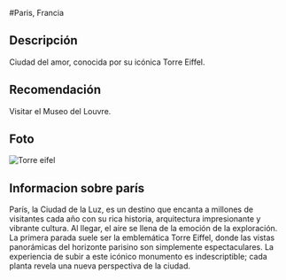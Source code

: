 #Paris, Francia

## Descripción
Ciudad del amor, conocida por su icónica Torre Eiffel.

## Recomendación
Visitar el Museo del Louvre.

## Foto
![Torre eifel](hhpts.//asadffghghgh)

## Informacion sobre parís
París, la Ciudad de la Luz, es un destino que encanta a millones de visitantes cada año con su rica historia, arquitectura impresionante y vibrante cultura. Al llegar, el aire se llena de la emoción de la exploración. La primera parada suele ser la emblemática Torre Eiffel, donde las vistas panorámicas del horizonte parisino son simplemente espectaculares. La experiencia de subir a este icónico monumento es indescriptible; cada planta revela una nueva perspectiva de la ciudad.
